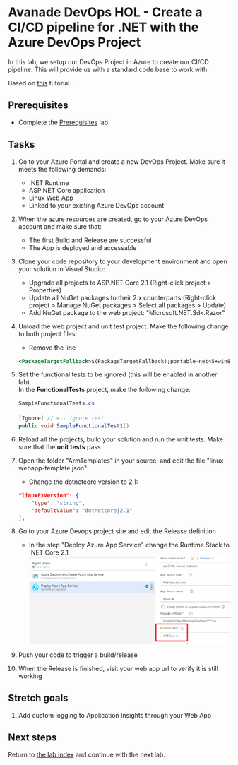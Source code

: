 # Avanade DevOps HOL - Create a CI/CD pipeline for .NET with the Azure DevOps Project

In this lab, we setup our DevOps Project in Azure to create our CI/CD pipeline. This will provide us with a standard code base to work with.

Based on [this](https://docs.microsoft.com/en-us/azure/devops-project/azure-devops-project-aspnet-core) tutorial.

## Prerequisites

- Complete the [Prerequisites](prerequisites.md) lab.

## Tasks

1. Go to your Azure Portal and create a new DevOps Project. Make sure it meets the following demands:
    - .NET Runtime
    - ASP.NET Core application
    - Linux Web App
    - Linked to your existing Azure DevOps account

1. When the azure resources are created, go to your Azure DevOps account and make sure that:
   - The first Build and Release are successful
   - The App is deployed and accessable

1. Clone your code repository to your development environment and open your solution in Visual Studio:
   - Upgrade all projects to ASP.NET Core 2.1 (Right-click project > Properties)
   - Update all NuGet packages to their 2.x counterparts (Right-click project > Manage NuGet packages > Select all packages > Update)
   - Add NuGet package to the web project: "Microsoft.NET.Sdk.Razor"

1. Unload the web project and unit test project. Make the following change to both project files:
   - Remove the line
    ```xml
    <PackageTargetFallback>$(PackageTargetFallback);portable-net45+win8+wp8+wpa81;</PackageTargetFallback>
    ``` 

1. Set the functional tests to be ignored (this will be enabled in another lab).\
In the **FunctionalTests** project, make the following change:
    ```cs
    SampleFunctionalTests.cs

    [Ignore] // <-- ignore test
    public void SampleFunctionalTest1()
    ```

1. Reload all the projects, build your solution and run the unit tests. Make sure that the **unit tests** pass

1. Open the folder "ArmTemplates" in your source, and edit the file "linux-webapp-template.json":
    - Change the dotnetcore version to 2.1:
    ```json
    "linuxFxVersion": {
        "type": "string",
        "defaultValue": "dotnetcore|2.1"
    },
    ```

1. Go to your Azure Devops project site and edit the Release definition
    - In the step "Deploy Azure App Service" change the Runtime Stack to .NET Core 2.1
    ![](../images/dotnetcore-runtime-stack.png)

1. Push your code to trigger a build/release

1. When the Release is finished, visit your web app url to verify it is still working

## Stretch goals

1. Add custom logging to Application Insights through your Web App

## Next steps
Return to [the lab index](../README.md) and continue with the next lab.